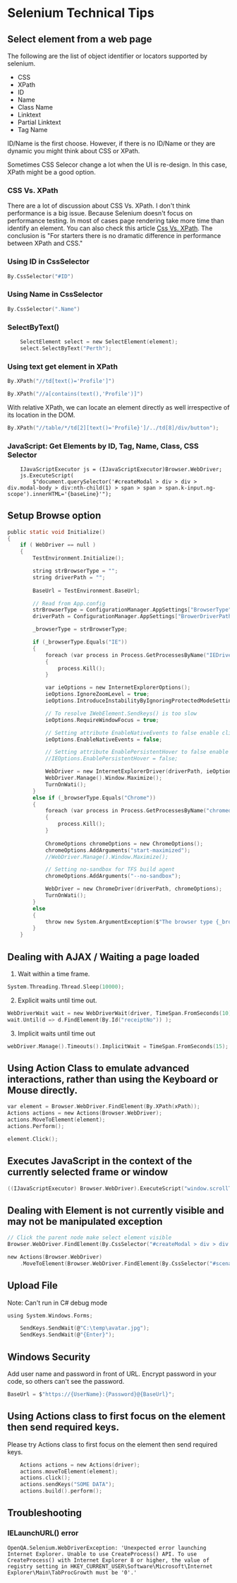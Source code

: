 # Selenium Technical Tips  
## Select element from a web page
The following are the list of object identifier or locators supported by selenium.
- CSS
- XPath               
- ID
- Name
- Class Name
- Linktext
- Partial Linktext
- Tag Name

ID/Name is the first choose. However, if there is no ID/Name or they are dynamic you might think about CSS or XPath. 

Sometimes CSS Selecor change a lot when the UI is re-design. In this case, XPath might be a good option.

### CSS Vs. XPath
There are a lot of discussion about CSS Vs. XPath. I don't think performance is a big issue. Because Selenium doesn't focus on performance testing. In most of cases page rendering take more time than identify an element.
You can also check this article [Css Vs. XPath](http://elementalselenium.com/tips/32-xpath-vs-css). 
The conclusion is "For starters there is no dramatic difference in performance between XPath and CSS."

### Using ID in CssSelector
```C
By.CssSelector("#ID")
```

### Using Name in CssSelector
```C
By.CssSelector(".Name")
```

### SelectByText()
```C
    SelectElement select = new SelectElement(element);
    select.SelectByText("Perth"); 
```

### Using text get element in XPath
```C
By.XPath("//td[text()='Profile']")

By.XPath("//a[contains(text(),'Profile')]")
```

With relative XPath, we can locate an element directly as well irrespective of its location in the DOM. 

```C
By.XPath("//table/*/td[2][text()='Profile}']/../td[8]/div/button");
```

### JavaScript: Get Elements by ID, Tag, Name, Class, CSS Selector
```
    IJavaScriptExecutor js = (IJavaScriptExecutor)Browser.WebDriver;
    js.ExecuteScript(
        $"document.querySelector('#createModal > div > div > div.modal-body > div:nth-child(1) > span > span > span.k-input.ng-scope').innerHTML='{baseLine}'");
```

## Setup Browse option
```C
public static void Initialize()
{
    if ( WebDriver == null )
    {
        TestEnvironment.Initialize();

        string strBrowserType = "";
        string driverPath = "";
                        
        BaseUrl = TestEnvironment.BaseUrl;

        // Read from App.config
        strBrowserType = ConfigurationManager.AppSettings["BrowserType"];
        driverPath = ConfigurationManager.AppSettings["BrowerDriverPath"];

        _browserType = strBrowserType;

        if (_browserType.Equals("IE"))
        {
            foreach (var process in Process.GetProcessesByName("IEDriverServer"))
            {
                process.Kill();
            }

            var ieOptions = new InternetExplorerOptions();
            ieOptions.IgnoreZoomLevel = true;
            ieOptions.IntroduceInstabilityByIgnoringProtectedModeSettings = true;

            // To resolve IWebElement.Sendkeys() is too slow
            ieOptions.RequireWindowFocus = true;

            // Setting attribute EnableNativeEvents to false enable click button in IE
            ieOptions.EnableNativeEvents = false;

            // Setting attribute EnablePersistentHover to false enable action.MoveToElement() in IE
            //IEOptions.EnablePersistentHover = false;

            WebDriver = new InternetExplorerDriver(driverPath, ieOptions);
            WebDriver.Manage().Window.Maximize();
            TurnOnWati();
        }
        else if (_browserType.Equals("Chrome"))
        {
            foreach (var process in Process.GetProcessesByName("chromedriver"))
            {
                process.Kill();
            }
            
            ChromeOptions chromeOptions = new ChromeOptions();
            chromeOptions.AddArguments("start-maximized");
            //WebDriver.Manage().Window.Maximize();

            // Setting no-sandbox for TFS build agent
            chromeOptions.AddArguments("--no-sandbox");                    

            WebDriver = new ChromeDriver(driverPath, chromeOptions);
            TurnOnWati();
        }
        else
        {
            throw new System.ArgumentException($"The browser type {_browserType} is not supported");
        }
    }
```

## Dealing with AJAX / Waiting a page loaded
 1. Wait within a time frame.
```C
System.Threading.Thread.Sleep(10000);
```

 2. Explicit waits until time out.
```C	
WebDriverWait wait = new WebDriverWait(driver, TimeSpan.FromSeconds(10));
wait.Until(d => d.FindElement(By.Id("receiptNo")) );
```

 3. Implicit waits until time out
```C 
webDriver.Manage().Timeouts().ImplicitWait = TimeSpan.FromSeconds(15);
```

## Using Action Class to emulate advanced interactions, rather than using the Keyboard or Mouse directly.
```C
var element = Browser.WebDriver.FindElement(By.XPath(xPath));
Actions actions = new Actions(Browser.WebDriver);
actions.MoveToElement(element);
actions.Perform();

element.Click();
```

## Executes JavaScript in the context of the currently selected frame or window
```C
((IJavaScriptExecutor) Browser.WebDriver).ExecuteScript("window.scrollTo(0,200)");
```

## Dealing with Element is not currently visible and may not be manipulated exception
```C
// Click the parent node make select element visible
Browser.WebDriver.FindElement(By.CssSelector("#createModal > div > div > div.modal-body > div:nth-child(1) > span > span > span.k-select")).Click();

new Actions(Browser.WebDriver)
    .MoveToElement(Browser.WebDriver.FindElement(By.CssSelector("#scenarioDropdown"))).SendKeys(baseLine).Perform();
```
## Upload File
Note: Can't run in C# debug mode
```C
using System.Windows.Forms;

    SendKeys.SendWait(@"C:\temp\avatar.jpg");
    SendKeys.SendWait(@"{Enter}");
```

## Windows Security
Add user name and password in front of URL. Encrypt password in your code, so others can't see the password.
```C
BaseUrl = $"https://{UserName}:{Password}@{BaseUrl}";
```

## Using Actions class to first focus on the element then send required keys.
Please try Actions class to first focus on the element then send required keys.
```C
    Actions actions = new Actions(driver);
    actions.moveToElement(element);
    actions.click();
    actions.sendKeys("SOME DATA");
    actions.build().perform();
```

## Troubleshooting
### IELaunchURL() error
```
OpenQA.Selenium.WebDriverException: 'Unexpected error launching Internet Explorer. Unable to use CreateProcess() API. To use CreateProcess() with Internet Explorer 8 or higher, the value of registry setting in HKEY_CURRENT_USER\Software\Microsoft\Internet Explorer\Main\TabProcGrowth must be '0'.'
```